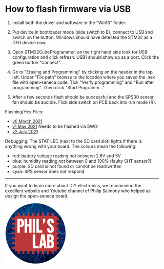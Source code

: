 # How to flash firmware via USB

1) Install both the driver and software in the "Win10" folder.

2) Put device in bootloader mode (side switch to B), connect to USB and switch on the button. Windows should have detected the STM32 as a DFU device now.

3) Open STM32CubeProgrammer, on the right hand side look for USB configuration and click refresh: USB1 should show up as a port. Click the green button "Connect".

5) Go to "Erasing and Programming" by clicking on the header in the top left. Under "File path" browse to the location where you saved the .hex file with open-seneca code. Tick "Verify programming" and "Run after programming". Then click "Start Programm..."

6) After a few seconds flash should be successful and the SPS30 sensor fan should be audible. Flick side switch on PCB back into run mode (R).

Flashing/Hex Files:
- [v0 March 2021](https://raw.githubusercontent.com/open-seneca/integrated-aq-sensor/main/Firmware/STM32F405RGT6/Debug/03-2021%20Hex%20(C40)/Firmware.hex)
- [v1 May 2021](https://github.com/open-seneca/integrated-aq-sensor/tree/main/Firmware/STM32L071RBT6) Needs to be flashed via SWD!
- [v2 July 2021](https://raw.githubusercontent.com/open-seneca/integrated-aq-sensor/main/Firmware/STM32F405RGT6/Debug/Firmware.hex)

Debugging:
The STAT LED (next to the SD card slot) lights if there is anything wrong with your board. The colours mean the following:
- red: battery voltage reading not between 2.6V and 5V
- blue: humidity reading not between 0 and 100% (faulty SHT sensor?)
- purple: SD card is not found or cannot be read/written
- cyan: SPS sensor does not respond

------------------------------------

If you want to learn more about DIY electronics, we recommend the excellent website and Youtube channel of Philip Salmony who helped us design the open-seneca board.

[<img width="200" src="https://raw.githubusercontent.com/open-seneca/integrated-aq-sensor/main/.images/PhilsLabLogo.png">](http://philsal.co.uk/)
